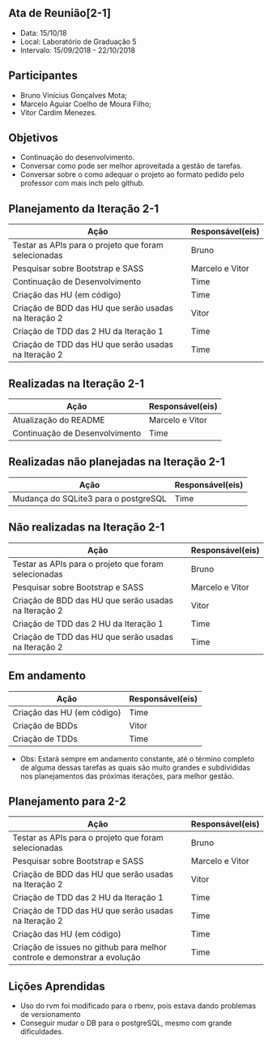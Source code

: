 ## Ata de Reunião[2-1]
* Data: 15/10/18
* Local: Laboratório de Graduação 5
* Intervalo: 15/09/2018 - 22/10/2018
## Participantes
  * Bruno Vinícius Gonçalves Mota;
  * Marcelo Aguiar Coelho de Moura Filho;
  * Vitor Cardim Menezes. 
## Objetivos
* Continuação do desenvolvimento.
* Conversar como pode ser melhor aproveitada a gestão de tarefas.
* Conversar sobre o como adequar o projeto ao formato pedido pelo professor com mais inch pelo github.
## Planejamento da Iteração 2-1
| Ação | Responsável(eis) |
|----------|----------|
| Testar as APIs para o projeto que foram selecionadas | Bruno |
| Pesquisar sobre Bootstrap e SASS  | Marcelo e Vitor |
| Continuação de Desenvolvimento | Time |
| Criação das HU (em código) | Time |
| Criação de BDD das HU que serão usadas na Iteração 2 | Vitor |
| Criação de TDD das 2 HU da Iteração 1 | Time |
| Criação de TDD das HU que serão usadas na Iteração 2 | Time |
## Realizadas na Iteração 2-1
| Ação | Responsável(eis) |
|----------|----------|
| Atualização do README | Marcelo e Vitor |
| Continuação de Desenvolvimento | Time |
## Realizadas não planejadas na Iteração 2-1
| Ação | Responsável(eis) |
|----------|----------|
| Mudança do SQLite3 para o postgreSQL | Time |
## Não realizadas na Iteração 2-1
| Ação | Responsável(eis) |
|----------|----------|
| Testar as APIs para o projeto que foram selecionadas | Bruno |
| Pesquisar sobre Bootstrap e SASS  | Marcelo e Vitor |
| Criação de BDD das HU que serão usadas na Iteração 2 | Vitor |
| Criação de TDD das 2 HU da Iteração 1 | Time |
| Criação de TDD das HU que serão usadas na Iteração 2 | Time |
## Em andamento 
| Ação | Responsável(eis) |
|----------|----------|
| Criação das HU (em código) | Time |
| Criação de BDDs | Vitor |
| Criação de TDDs | Time |
* Obs: Estará sempre em andamento constante, até o término completo de alguma dessas tarefas as quais são muito grandes e subdivididas nos planejamentos das próximas iterações, para melhor gestão.
## Planejamento para 2-2
| Ação | Responsável(eis) |
|----------|----------|
| Testar as APIs para o projeto que foram selecionadas | Bruno |
| Pesquisar sobre Bootstrap e SASS  | Marcelo e Vitor |
| Criação de BDD das HU que serão usadas na Iteração 2 | Vitor |
| Criação de TDD das 2 HU da Iteração 1 | Time |
| Criação de TDD das HU que serão usadas na Iteração 2 | Time |
| Criação das HU (em código) | Time |
| Criação de issues no github para melhor controle e demonstrar a evolução | Time |

## Lições Aprendidas
* Uso do rvm foi modificado para o rbenv, pois estava dando problemas de versionamento
* Conseguir mudar o DB para o postgreSQL, mesmo com grande dificuldades.
